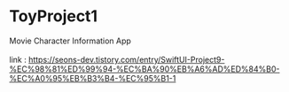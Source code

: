 # ToyProject1
Movie Character Information App
<br><br>
link : https://seons-dev.tistory.com/entry/SwiftUI-Project9-%EC%98%81%ED%99%94-%EC%BA%90%EB%A6%AD%ED%84%B0-%EC%A0%95%EB%B3%B4-%EC%95%B1-1
